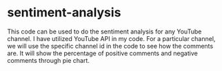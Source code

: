 # sentiment-analysis
This code can be used to do the sentiment analysis for any YouTube channel. I have utilized YouTube API in my code. For a particular channel, we will use the specific channel id in the code to see how the comments are. It will show the percentage of positive comments and negative comments through pie chart.
